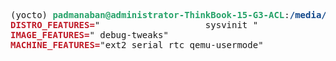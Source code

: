 <pre>(yocto) <font color="#26A269"><b>padmanaban@administrator-ThinkBook-15-G3-ACL</b></font>:<font color="#12488B"><b>/media/padmanaban/e5fd8dba-c6a6-4243-8cee-aed03004ac1d/re2/build</b></font>$ bitbake opensbi -e |grep -v ^# |grep &quot;^DISTRO_FEATURES=\|^IMAGE_FEATURES=\|^MACHINE_FEATURES=&quot;
<font color="#C01C28"><b>DISTRO_FEATURES=</b></font>&quot;                    sysvinit &quot;
<font color="#C01C28"><b>IMAGE_FEATURES=</b></font>&quot; debug-tweaks&quot;
<font color="#C01C28"><b>MACHINE_FEATURES=</b></font>&quot;ext2 serial rtc qemu-usermode&quot;
</pre>
